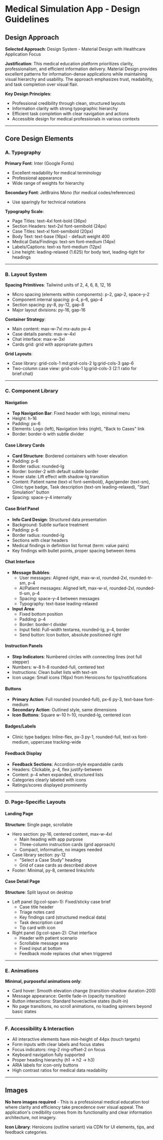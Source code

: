 # Medical Simulation App - Design Guidelines

## Design Approach

**Selected Approach**: Design System - Material Design with Healthcare Application Focus

**Justification**: This medical education platform prioritizes clarity, professionalism, and efficient information delivery. Material Design provides excellent patterns for information-dense applications while maintaining visual hierarchy and usability. The approach emphasizes trust, readability, and task completion over visual flair.

**Key Design Principles**:
- Professional credibility through clean, structured layouts
- Information clarity with strong typographic hierarchy
- Efficient task completion with clear navigation and actions
- Accessible design for medical professionals in various contexts

---

## Core Design Elements

### A. Typography

**Primary Font**: Inter (Google Fonts)
- Excellent readability for medical terminology
- Professional appearance
- Wide range of weights for hierarchy

**Secondary Font**: JetBrains Mono (for medical codes/references)
- Use sparingly for technical notations

**Typography Scale**:
- Page Titles: text-4xl font-bold (36px)
- Section Headers: text-2xl font-semibold (24px)
- Case Titles: text-xl font-semibold (20px)
- Body Text: text-base (16px) - default weight 400
- Medical Data/Findings: text-sm font-medium (14px)
- Labels/Captions: text-xs font-medium (12px)
- Line height: leading-relaxed (1.625) for body text, leading-tight for headings

---

### B. Layout System

**Spacing Primitives**: Tailwind units of 2, 4, 6, 8, 12, 16
- Micro spacing (elements within components): p-2, gap-2, space-y-2
- Component internal spacing: p-4, p-6, gap-4
- Section spacing: py-8, py-12, gap-8
- Major layout divisions: py-16, gap-16

**Container Strategy**:
- Main content: max-w-7xl mx-auto px-4
- Case details panels: max-w-4xl
- Chat interface: max-w-3xl
- Cards grid: grid with appropriate gutters

**Grid Layouts**:
- Case library: grid-cols-1 md:grid-cols-2 lg:grid-cols-3 gap-6
- Two-column case view: grid-cols-1 lg:grid-cols-3 (2:1 ratio for brief:chat)

---

### C. Component Library

#### Navigation
- **Top Navigation Bar**: Fixed header with logo, minimal menu
- Height: h-16
- Padding: px-6
- Elements: Logo (left), Navigation links (right), "Back to Cases" link
- Border: border-b with subtle divider

#### Case Library Cards
- **Card Structure**: Bordered containers with hover elevation
- Padding: p-6
- Border radius: rounded-lg
- Border: border-2 with default subtle border
- Hover state: Lift effect with shadow-lg transition
- Content: Patient name (text-xl font-semibold), Age/gender (text-sm), Clinic type badge, Task description (text-sm leading-relaxed), "Start Simulation" button
- Spacing: space-y-4 internally

#### Case Brief Panel
- **Info Card Design**: Structured data presentation
- Background: Subtle surface treatment
- Padding: p-6
- Border radius: rounded-lg
- Sections with clear headers
- Medical findings in definition list format (term: value pairs)
- Key findings with bullet points, proper spacing between items

#### Chat Interface
- **Message Bubbles**:
  - User messages: Aligned right, max-w-xl, rounded-2xl, rounded-tr-sm, p-4
  - AI/Patient messages: Aligned left, max-w-xl, rounded-2xl, rounded-tl-sm, p-4
  - Spacing: space-y-4 between messages
  - Typography: text-base leading-relaxed
- **Input Area**:
  - Fixed bottom position
  - Padding: p-4
  - Border: border-t divider
  - Input field: Full-width textarea, rounded-lg, p-4, border
  - Send button: Icon button, absolute positioned right

#### Instruction Panels
- **Step Indicators**: Numbered circles with connecting lines (not full stepper)
- Numbers: w-8 h-8 rounded-full, centered text
- Instructions: Clean bullet lists with text-sm
- Icon usage: Small icons (16px) from Heroicons for tips/notifications

#### Buttons
- **Primary Action**: Full rounded (rounded-full), px-6 py-3, text-base font-medium
- **Secondary Action**: Outlined style, same dimensions
- **Icon Buttons**: Square w-10 h-10, rounded-lg, centered icon

#### Badges/Labels
- Clinic type badges: Inline-flex, px-3 py-1, rounded-full, text-xs font-medium, uppercase tracking-wide

#### Feedback Display
- **Feedback Sections**: Accordion-style expandable cards
- Headers: Clickable, p-4, flex justify-between
- Content: p-4 when expanded, structured lists
- Categories clearly labeled with icons
- Ratings/scores displayed prominently

---

### D. Page-Specific Layouts

#### Landing Page
**Structure**: Single page, scrollable
- Hero section: py-16, centered content, max-w-4xl
  - Main heading with app purpose
  - Three-column instruction cards (grid approach)
  - Compact, informative, no images needed
- Case library section: py-12
  - "Select a Case Study" heading
  - Grid of case cards as described above
- Footer: Minimal, py-8, centered links/info

#### Case Detail Page
**Structure**: Split layout on desktop
- Left panel (lg:col-span-1): Fixed/sticky case brief
  - Case title header
  - Triage notes card
  - Key findings card (structured medical data)
  - Task description card
  - Tip card with icon
- Right panel (lg:col-span-2): Chat interface
  - Header with patient scenario
  - Scrollable message area
  - Fixed input at bottom
  - Feedback mode replaces chat when triggered

---

### E. Animations

**Minimal, purposeful animations only**:
- Card hover: Smooth elevation change (transition-shadow duration-200)
- Message appearance: Gentle fade-in (opacity transition)
- Button interactions: Standard hover/active states (built-in)
- No page transitions, no scroll animations, no loading spinners beyond basic states

---

### F. Accessibility & Interaction

- All interactive elements have min-height of 44px (touch targets)
- Form inputs with clear labels and focus states
- Focus indicators: ring-2 ring-offset-2 on focus
- Keyboard navigation fully supported
- Proper heading hierarchy (h1 → h2 → h3)
- ARIA labels for icon-only buttons
- High contrast ratios for medical data readability

---

## Images

**No hero images required** - This is a professional medical education tool where clarity and efficiency take precedence over visual appeal. The application's credibility comes from its functionality and clear information architecture, not imagery.

**Icon Library**: Heroicons (outline variant) via CDN for UI elements, tips, and feedback categories.